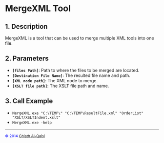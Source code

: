 # MergeXML Tool
## 1. Description
MergeXML is a tool that can be used to merge multiple XML tools into one file.

## 2. Parameters
 * **`[files Path]`**: Path to where the files to be merged are located. 
 * **`[Destination File Name]`**: The resulted file name and path.
 * **`[XML node path]`**: The XML node to merge.
 * **`[XSLT file path]`**: The XSLT file path and name.

## 3. Call Example
* `MergeXML.exe "C:\TEMP\" "C:\TEMP\ResultFile.xml" "OrderList" "XSLT/XSLTIndent.xslt"`
* `MergeXML.exe -help`

---
<span style="color:blue; font-size:12px;">&copy; 2014 [Ghiath Al-Qaisi]</span>


[Ghiath Al-Qaisi]: mailto:ghiath.alqaisi@gmail.com "ghiath.alqaisi@gmail.com"